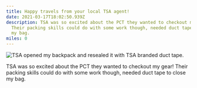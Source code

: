 ```yaml
---
title: Happy travels from your local TSA agent!
date: 2021-03-17T18:02:50.939Z
description: TSA was so excited about the PCT they wanted to checkout my gear!
  Their packing skills could do with some work though, needed duct tape to close
  my bag.
miles: 0
---
```

![TSA opened my backpack and resealed it with TSA branded duct tape.](/images/dfef92bb-09cb-46df-b5f9-48bb8b373fe6.jpeg "ULA Backpack + TSA duct tape")

TSA was so excited about the PCT they wanted to checkout my gear! Their packing skills could do with some work though, needed duct tape to close my bag.